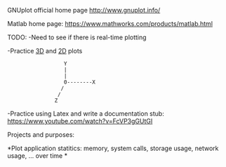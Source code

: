 GNUplot official home page http://www.gnuplot.info/

Matlab home page: https://www.mathworks.com/products/matlab.html

TODO:
-Need to see if there is real-time plotting

-Practice [3D](https://en.wikipedia.org/wiki/Three-dimensional_space) and [2D](https://en.wikipedia.org/wiki/Two-dimensional_space) plots

                      Y
                      |
                      |
                      0--------X
                     /
                    /
                   Z

-Practice using Latex and write a documentation stub: https://www.youtube.com/watch?v=FcVP3gGUtGI

Projects and purposes:

*Plot application statitics: memory, system calls, storage usage, network usage, ... over time
*
